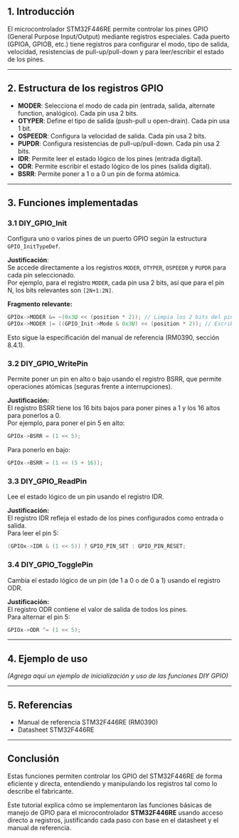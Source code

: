 ## 1. Introducción

El microcontrolador STM32F446RE permite controlar los pines GPIO (General Purpose Input/Output) mediante registros especiales. Cada puerto (GPIOA, GPIOB, etc.) tiene registros para configurar el modo, tipo de salida, velocidad, resistencias de pull-up/pull-down y para leer/escribir el estado de los pines.

---

## 2. Estructura de los registros GPIO

- **MODER**: Selecciona el modo de cada pin (entrada, salida, alternate function, analógico). Cada pin usa 2 bits.
- **OTYPER**: Define el tipo de salida (push-pull u open-drain). Cada pin usa 1 bit.
- **OSPEEDR**: Configura la velocidad de salida. Cada pin usa 2 bits.
- **PUPDR**: Configura resistencias de pull-up/pull-down. Cada pin usa 2 bits.
- **IDR**: Permite leer el estado lógico de los pines (entrada digital).
- **ODR**: Permite escribir el estado lógico de los pines (salida digital).
- **BSRR**: Permite poner a 1 o a 0 un pin de forma atómica.

---

## 3. Funciones implementadas

### 3.1 DIY_GPIO_Init

Configura uno o varios pines de un puerto GPIO según la estructura `GPIO_InitTypeDef`.

**Justificación**:  
Se accede directamente a los registros `MODER`, `OTYPER`, `OSPEEDR` y `PUPDR` para cada pin seleccionado.  
Por ejemplo, para el registro `MODER`, cada pin usa 2 bits, así que para el pin N, los bits relevantes son `[2N+1:2N]`.

**Fragmento relevante:**
```c
GPIOx->MODER &= ~(0x3U << (position * 2)); // Limpia los 2 bits del pin
GPIOx->MODER |= ((GPIO_Init->Mode & 0x3U) << (position * 2)); // Escribe el nuevo modo
```
Esto sigue la especificación del manual de referencia (RM0390, sección 8.4.1).

### 3.2 DIY_GPIO_WritePin

Permite poner un pin en alto o bajo usando el registro BSRR, que permite operaciones atómicas (seguras frente a interrupciones).

**Justificación:**  
El registro BSRR tiene los 16 bits bajos para poner pines a 1 y los 16 altos para ponerlos a 0.  
Por ejemplo, para poner el pin 5 en alto:
```c
GPIOx->BSRR = (1 << 5);
```
Para ponerlo en bajo:
```c
GPIOx->BSRR = (1 << (5 + 16));
```

### 3.3 DIY_GPIO_ReadPin

Lee el estado lógico de un pin usando el registro IDR.

**Justificación:**  
El registro IDR refleja el estado de los pines configurados como entrada o salida.  
Para leer el pin 5:
```c
(GPIOx->IDR & (1 << 5)) ? GPIO_PIN_SET : GPIO_PIN_RESET;
```

### 3.4 DIY_GPIO_TogglePin

Cambia el estado lógico de un pin (de 1 a 0 o de 0 a 1) usando el registro ODR.

**Justificación:**  
El registro ODR contiene el valor de salida de todos los pines.  
Para alternar el pin 5:
```c
GPIOx->ODR ^= (1 << 5);
```

---

## 4. Ejemplo de uso

_(Agrega aquí un ejemplo de inicialización y uso de las funciones DIY GPIO)_

---

## 5. Referencias

- Manual de referencia STM32F446RE (RM0390)
- Datasheet STM32F446RE

---

## Conclusión

Estas funciones permiten controlar los GPIO del STM32F446RE de forma eficiente y directa, entendiendo y manipulando los registros tal como lo describe el fabricante.

Este tutorial explica cómo se implementaron las funciones básicas de manejo de GPIO para el microcontrolador **STM32F446RE** usando acceso directo a registros, justificando cada paso con base en el datasheet y el manual de referencia.
